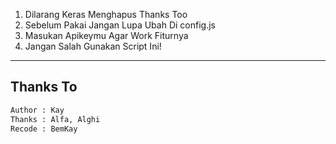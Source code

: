 
1. Dilarang Keras Menghapus Thanks Too
2. Sebelum Pakai Jangan Lupa Ubah Di config.js
3. Masukan Apikeymu Agar Work Fiturnya
4. Jangan Salah Gunakan Script Ini!

---------


## Thanks To
```bash
Author : Kay 
Thanks : Alfa, Alghi
Recode : BemKay 
